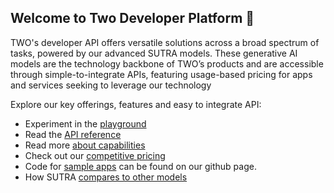 ## Welcome to Two Developer Platform 👋

TWO's developer API offers versatile solutions across a broad spectrum of tasks, powered by our advanced SUTRA models. These generative AI models are the technology backbone of TWO’s products and are accessible through simple-to-integrate APIs, featuring usage-based pricing for apps and services seeking to leverage our technology

Explore our key offerings, features and easy to integrate API:

- Experiment in the [playground](https://playground.two.ai)
- Read the [API reference](api-reference)
- Read more [about capabilities](https://docs.two.ai/capabilities/multilingual)
- Check out our [competitive pricing](https://share.two.ai/sutrapricing)
- Code for [sample apps](https://github.com/TwoResearch/sutra-examples) can be found on our github page.
- How SUTRA [compares to other models](https://docs.two.ai/comparisons/sutravsgpt)


<!--

**Here are some ideas to get you started:**

🙋‍♀️ A short introduction - what is your organization all about?
🌈 Contribution guidelines - how can the community get involved?
👩‍💻 Useful resources - where can the community find your docs? Is there anything else the community should know?
🍿 Fun facts - what does your team eat for breakfast?
🧙 Remember, you can do mighty things with the power of [Markdown](https://docs.github.com/github/writing-on-github/getting-started-with-writing-and-formatting-on-github/basic-writing-and-formatting-syntax)
-->
